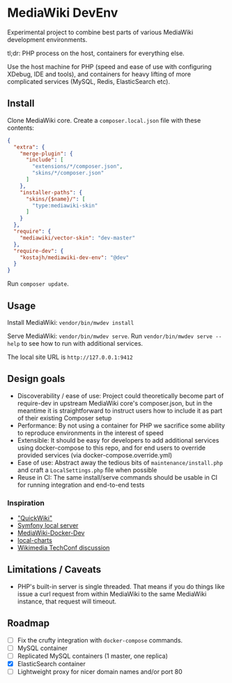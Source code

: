 # MediaWiki DevEnv

Experimental project to combine best parts of various MediaWiki development environments.

tl;dr: PHP process on the host, containers for everything else.

Use the host machine for PHP (speed and ease of use with configuring XDebug, IDE and tools), and containers for heavy lifting of more complicated services (MySQL, Redis, ElasticSearch etc).

## Install 

Clone MediaWiki core. Create a `composer.local.json` file with these contents:

``` json
{
  "extra": {
    "merge-plugin": {
      "include": [
        "extensions/*/composer.json",
        "skins/*/composer.json"
      ]
    },
    "installer-paths": {
      "skins/{$name}/": [
        "type:mediawiki-skin"
      ]
    }
  },
  "require": {
    "mediawiki/vector-skin": "dev-master"
  },
  "require-dev": {
	"kostajh/mediawiki-dev-env": "@dev"
  }
}

```

Run `composer update`.

## Usage

Install MediaWiki: `vendor/bin/mwdev install` 

Serve MediaWiki: `vendor/bin/mwdev serve`. Run `vendor/bin/mwdev serve --help` to see how to run with additional services.

The local site URL is `http://127.0.0.1:9412`

## Design goals

- Discoverability / ease of use: Project could theoretically become part of require-dev in upstream MediaWiki core's composer.json, but in the meantime it is straightforward to instruct users how to include it as part of their existing Composer setup
- Performance: By not using a container for PHP we sacrifice some ability to reproduce environments in the interest of speed
- Extensible: It should be easy for developers to add additional services using docker-compose to this repo, and for end users to override provided services (via docker-compose.override.yml)
- Ease of use: Abstract away the tedious bits of `maintenance/install.php` and craft a `LocalSettings.php` file when possible
- Reuse in CI: The same install/serve commands should be usable in CI for running integration and end-to-end tests

### Inspiration

- ["QuickWiki"](https://wikitech.wikimedia.org/wiki/Performance/Fresnel#Quick_MediaWiki)
- [Symfony local server](https://symfony.com/doc/current/setup/symfony_server.html)
- [MediaWiki-Docker-Dev](https://www.mediawiki.org/wiki/MediaWiki-Docker-Dev)
- [local-charts](https://gerrit.wikimedia.org/r/plugins/gitiles/releng/local-charts/)
- [Wikimedia TechConf discussion](https://phabricator.wikimedia.org/T238224)

## Limitations / Caveats

- PHP's built-in server is single threaded. That means if you do things like issue a curl request from within MediaWiki to the same MediaWiki instance, that request will timeout.

## Roadmap

- [ ] Fix the crufty integration with `docker-compose` commands.
- [ ] MySQL container
- [ ] Replicated MySQL containers (1 master, one replica)
- [X] ElasticSearch container
- [ ] Lightweight proxy for nicer domain names and/or port 80
